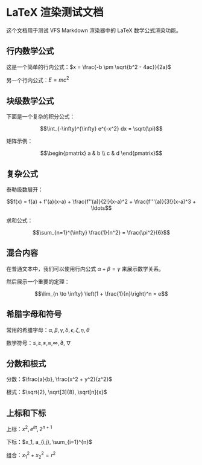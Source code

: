 # LaTeX 渲染测试文档

这个文档用于测试 VFS Markdown 渲染器中的 LaTeX 数学公式渲染功能。

## 行内数学公式

这是一个简单的行内公式：$x = \frac{-b \pm \sqrt{b^2 - 4ac}}{2a}$

另一个行内公式：$E = mc^2$

## 块级数学公式

下面是一个复杂的积分公式：

$$\int_{-\infty}^{\infty} e^{-x^2} dx = \sqrt{\pi}$$

矩阵示例：

$$\begin{pmatrix}
a & b \\
c & d
\end{pmatrix}$$

## 复杂公式

泰勒级数展开：

$$f(x) = f(a) + f'(a)(x-a) + \frac{f''(a)}{2!}(x-a)^2 + \frac{f'''(a)}{3!}(x-a)^3 + \ldots$$

求和公式：

$$\sum_{n=1}^{\infty} \frac{1}{n^2} = \frac{\pi^2}{6}$$

## 混合内容

在普通文本中，我们可以使用行内公式 $\alpha + \beta = \gamma$ 来展示数学关系。

然后展示一个重要的定理：

$$\lim_{n \to \infty} \left(1 + \frac{1}{n}\right)^n = e$$

## 希腊字母和符号

常用的希腊字母：$\alpha, \beta, \gamma, \delta, \epsilon, \zeta, \eta, \theta$

数学符号：$\leq, \geq, \neq, \approx, \infty, \partial, \nabla$

## 分数和根式

分数：$\frac{a}{b}, \frac{x^2 + y^2}{z^2}$

根式：$\sqrt{2}, \sqrt[3]{8}, \sqrt[n]{x}$

## 上标和下标

上标：$x^2, e^{i\pi}, 2^{n+1}$

下标：$x_1, a_{i,j}, \sum_{i=1}^{n}$

组合：$x_1^2 + x_2^2 = r^2$
